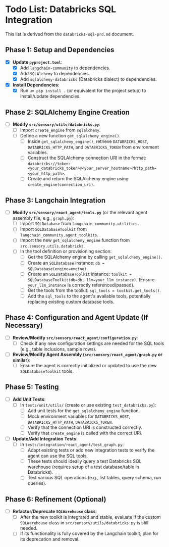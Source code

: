 # Todo List: Databricks SQL Integration

This list is derived from the `databricks-sql-prd.md` document.

## Phase 1: Setup and Dependencies
- [x] **Update `pyproject.toml`**:
    - [x] Add `langchain-community` to dependencies.
    - [x] Add `SQLAlchemy` to dependencies.
    - [x] Add `sqlalchemy-databricks` (Databricks dialect) to dependencies.
- [x] **Install Dependencies**:
    - [x] Run `uv pip install .` (or equivalent for the project setup) to install/update dependencies.

## Phase 2: SQLAlchemy Engine Creation
- [ ] **Modify `src/sensory/utils/databricks.py`**:
    - [ ] Import `create_engine` from `sqlalchemy`.
    - [ ] Define a new function `get_sqlalchemy_engine()`.
        - [ ] Inside `get_sqlalchemy_engine()`, retrieve `DATABRICKS_HOST`, `DATABRICKS_HTTP_PATH`, and `DATABRICKS_TOKEN` from environment variables.
        - [ ] Construct the SQLAlchemy connection URI in the format: `databricks://token:<your_databricks_token>@<your_server_hostname>?http_path=<your_http_path>`.
        - [ ] Create and return the SQLAlchemy engine using `create_engine(connection_uri)`.

## Phase 3: Langchain Integration
- [ ] **Modify `src/sensory/react_agent/tools.py`** (or the relevant agent assembly file, e.g., `graph.py`):
    - [ ] Import `SQLDatabase` from `langchain_community.utilities`.
    - [ ] Import `SQLDatabaseToolkit` from `langchain_community.agent_toolkits`.
    - [ ] Import the new `get_sqlalchemy_engine` function from `src.sensory.utils.databricks`.
    - [ ] In the tool definition or provisioning section:
        - [ ] Get the SQLAlchemy engine by calling `get_sqlalchemy_engine()`.
        - [ ] Create an `SQLDatabase` instance: `db = SQLDatabase(engine=engine)`.
        - [ ] Create an `SQLDatabaseToolkit` instance: `toolkit = SQLDatabaseToolkit(db=db, llm=your_llm_instance)`. (Ensure `your_llm_instance` is correctly referenced/passed).
        - [ ] Get the tools from the toolkit: `sql_tools = toolkit.get_tools()`.
        - [ ] Add the `sql_tools` to the agent's available tools, potentially replacing existing custom database tools.

## Phase 4: Configuration and Agent Update (If Necessary)
- [ ] **Review/Modify `src/sensory/react_agent/configuration.py`**:
    - [ ] Check if any new configuration settings are needed for the SQL tools (e.g., table inclusions, sample rows).
- [ ] **Review/Modify Agent Assembly (`src/sensory/react_agent/graph.py` or similar)**:
    - [ ] Ensure the agent is correctly initialized or updated to use the new `SQLDatabaseToolkit` tools.

## Phase 5: Testing
- [ ] **Add Unit Tests**:
    - [ ] In `tests/unit/utils/` (create or use existing `test_databricks.py`):
        - [ ] Add unit tests for the `get_sqlalchemy_engine` function.
        - [ ] Mock environment variables for `DATABRICKS_HOST`, `DATABRICKS_HTTP_PATH`, `DATABRICKS_TOKEN`.
        - [ ] Verify that the connection URI is constructed correctly.
        - [ ] Verify that `create_engine` is called with the correct URI.
- [ ] **Update/Add Integration Tests**:
    - [ ] In `tests/integration/react_agent/test_graph.py`:
        - [ ] Adapt existing tests or add new integration tests to verify the agent can use the SQL tools.
        - [ ] These tests should ideally query a test Databricks SQL warehouse (requires setup of a test database/table in Databricks).
        - [ ] Test various SQL operations (e.g., list tables, query schema, run queries).

## Phase 6: Refinement (Optional)
- [ ] **Refactor/Deprecate `SQLWarehouse` class**:
    - [ ] After the new toolkit is integrated and stable, evaluate if the custom `SQLWarehouse` class in `src/sensory/utils/databricks.py` is still needed.
    - [ ] If its functionality is fully covered by the Langchain toolkit, plan for its deprecation and removal.
